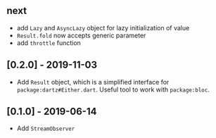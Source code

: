 ## next

* add `Lazy` and `AsyncLazy` object for lazy initialization of value
* `Result.fold` now accepts generic parameter
* add `throttle` function

## [0.2.0] - 2019-11-03

* Add `Result` object, which is a simplified interface for 
`package:dartz#Either.dart`. Useful tool to work with `package:bloc`.

## [0.1.0] - 2019-06-14

* Add `StreamObserver`
